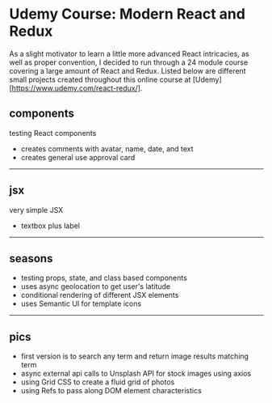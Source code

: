 # Udemy Course: Modern React and Redux
As a slight motivator to learn a little more advanced React intricacies, as well as proper convention, I decided to run through a 24 module course covering a large amount of React and Redux. Listed below are different small projects created throughout this online course at [Udemy][https://www.udemy.com/react-redux/].

## components 
testing React components

* creates comments with avatar, name, date, and text  
* creates general use approval card 

---

## jsx
very simple JSX 

* textbox plus label

---

## seasons
* testing props, state, and class based components
* uses async geolocation to get user's latitude
* conditional rendering of different JSX elements 
* uses Semantic UI for template icons

---

## pics
* first version is to search any term and return image results matching term
* async external api calls to Unsplash API for stock images using axios
* using Grid CSS to create a fluid grid of photos
* using Refs to pass along DOM element characteristics